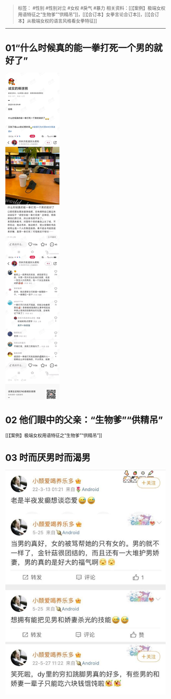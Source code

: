 > 标签： #性别 #性别对立 #女权 #戾气 #暴力
> 相关资料：[[【案例】极端女权用语特征之“生物爹”“供精吊”]]，[[【合订本】女拳言论合订本]]，[[【合订本】从极端女权的语言风格看女拳特征]]
***
# 01“什么时候真的能一拳打死一个男的就好了”
![](https://raw.githubusercontent.com/bluntvoice/mypic/main/img-16731519276714855574237283379.jpg)
# 02 他们眼中的父亲：“生物爹”“供精吊”
[[【案例】极端女权用语特征之“生物爹”“供精吊”]]
# 03 时而厌男时而渴男
[![img-16742101601196b8c9ad7d68925a5734a4fd1665691e6139a3b9ea036758f579b5404c382fb0e.jpg](https://raw.githubusercontent.com/bluntvoice/mypic/main/img-16742101601196b8c9ad7d68925a5734a4fd1665691e6139a3b9ea036758f579b5404c382fb0e.jpg)](https://raw.githubusercontent.com/bluntvoice/mypic/main/img-16742101601196b8c9ad7d68925a5734a4fd1665691e6139a3b9ea036758f579b5404c382fb0e.jpg)